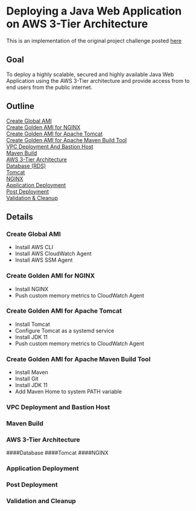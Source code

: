 # Deploying a Java Web Application on AWS 3-Tier Architecture
This is an implementation of the original project challenge posted [here](https://devopsrealtime.com/deploy-java-application-on-aws-3-tier-architecture/)

## Goal
To deploy a highly scalable, secured and highly available Java Web Application using the AWS 3-Tier architecture and provide access from to end users from the public 
internet.

## Outline
[Create Global AMI](#create-global-ami)  
[Create Golden AMI for NGINX](#create-golden-ami-for-nginx)  
[Create Golden AMI for Apache Tomcat](#create-golden-ami-for-apache-tomcat)  
[Create Golden AMI for Apache Maven Build Tool](#create-golden-ami-for-apache-maven-build-tool)  
[VPC Deployment And Bastion Host](#vpc-deployment-and-bastion-host)  
[Maven Build](#maven-build)  
[AWS 3-Tier Architecture](#aws-3-tier-architecture)  
[Database (RDS)](#database)  
[Tomcat](#tomcat)  
[NGINX](#nginx)  
[Application Deployment](#application-deployment)  
[Post Deployment](#post-deployment)  
[Validation & Cleanup](#validation-and-cleanup)  

## Details
### Create Global AMI
- Install AWS CLI
- Install AWS CloudWatch Agent
- Install AWS SSM Agent
### Create Golden AMI for NGINX
- Install NGINX
- Push custom memory metrics to CloudWatch Agent
### Create Golden AMI for Apache Tomcat
- Install Tomcat
- Configure Tomcat as a systemd service
- Install JDK 11
- Push custom memory metrics to CloudWatch Agent
### Create Golden AMI for Apache Maven Build Tool
- Install Maven
- Install Git
- Install JDK 11
- Add Maven Home to system PATH variable
### VPC Deployment and Bastion Host
### Maven Build
### AWS 3-Tier Architecture
####Database
####Tomcat
####NGINX
### Application Deployment
### Post Deployment
### Validation and Cleanup


